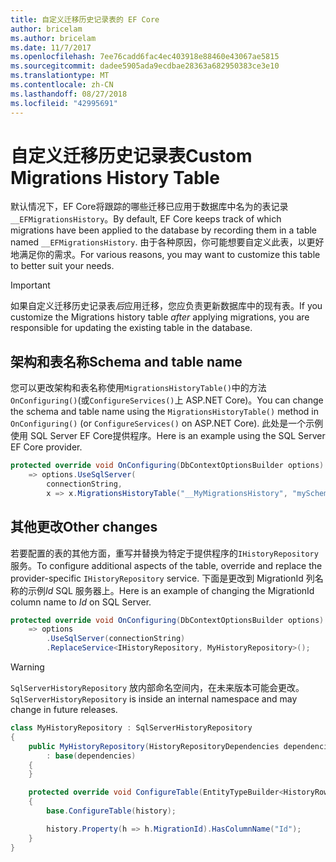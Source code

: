 ```yaml
---
title: 自定义迁移历史记录表的 EF Core
author: bricelam
ms.author: bricelam
ms.date: 11/7/2017
ms.openlocfilehash: 7ee76cadd6fac4ec403918e88460e43067ae5815
ms.sourcegitcommit: dadee5905ada9ecdbae28363a682950383ce3e10
ms.translationtype: MT
ms.contentlocale: zh-CN
ms.lasthandoff: 08/27/2018
ms.locfileid: "42995691"
---
```

<a name="custom-migrations-history-table"></a><span data-ttu-id="26aec-102">自定义迁移历史记录表</span><span class="sxs-lookup"><span data-stu-id="26aec-102">Custom Migrations History Table</span></span>
===============================
<span data-ttu-id="26aec-103">默认情况下，EF Core将跟踪的哪些迁移已应用于数据库中名为的表记录`__EFMigrationsHistory`。</span><span class="sxs-lookup"><span data-stu-id="26aec-103">By default, EF Core keeps track of which migrations have been applied to the database by recording them in a table named `__EFMigrationsHistory`.</span></span> <span data-ttu-id="26aec-104">由于各种原因，你可能想要自定义此表，以更好地满足你的需求。</span><span class="sxs-lookup"><span data-stu-id="26aec-104">For various reasons, you may want to customize this table to better suit your needs.</span></span>

> [!IMPORTANT]
> <span data-ttu-id="26aec-105">如果自定义迁移历史记录表*后*应用迁移，您应负责更新数据库中的现有表。</span><span class="sxs-lookup"><span data-stu-id="26aec-105">If you customize the Migrations history table *after* applying migrations, you are responsible for updating the existing table in the database.</span></span>

<a name="schema-and-table-name"></a><span data-ttu-id="26aec-106">架构和表名称</span><span class="sxs-lookup"><span data-stu-id="26aec-106">Schema and table name</span></span>
----------------------
<span data-ttu-id="26aec-107">您可以更改架构和表名称使用`MigrationsHistoryTable()`中的方法`OnConfiguring()`(或`ConfigureServices()`上 ASP.NET Core)。</span><span class="sxs-lookup"><span data-stu-id="26aec-107">You can change the schema and table name using the `MigrationsHistoryTable()` method in `OnConfiguring()` (or `ConfigureServices()` on ASP.NET Core).</span></span> <span data-ttu-id="26aec-108">此处是一个示例使用 SQL Server EF Core提供程序。</span><span class="sxs-lookup"><span data-stu-id="26aec-108">Here is an example using the SQL Server EF Core provider.</span></span>

``` csharp
protected override void OnConfiguring(DbContextOptionsBuilder options)
    => options.UseSqlServer(
        connectionString,
        x => x.MigrationsHistoryTable("__MyMigrationsHistory", "mySchema"));
```

<a name="other-changes"></a><span data-ttu-id="26aec-109">其他更改</span><span class="sxs-lookup"><span data-stu-id="26aec-109">Other changes</span></span>
-------------
<span data-ttu-id="26aec-110">若要配置的表的其他方面，重写并替换为特定于提供程序的`IHistoryRepository`服务。</span><span class="sxs-lookup"><span data-stu-id="26aec-110">To configure additional aspects of the table, override and replace the provider-specific `IHistoryRepository` service.</span></span> <span data-ttu-id="26aec-111">下面是更改到 MigrationId 列名称的示例*Id* SQL 服务器上。</span><span class="sxs-lookup"><span data-stu-id="26aec-111">Here is an example of changing the MigrationId column name to *Id* on SQL Server.</span></span>

``` csharp
protected override void OnConfiguring(DbContextOptionsBuilder options)
    => options
        .UseSqlServer(connectionString)
        .ReplaceService<IHistoryRepository, MyHistoryRepository>();
```

> [!WARNING]
> <span data-ttu-id="26aec-112">`SqlServerHistoryRepository` 放内部命名空间内，在未来版本可能会更改。</span><span class="sxs-lookup"><span data-stu-id="26aec-112">`SqlServerHistoryRepository` is inside an internal namespace and may change in future releases.</span></span>

``` csharp
class MyHistoryRepository : SqlServerHistoryRepository
{
    public MyHistoryRepository(HistoryRepositoryDependencies dependencies)
        : base(dependencies)
    {
    }

    protected override void ConfigureTable(EntityTypeBuilder<HistoryRow> history)
    {
        base.ConfigureTable(history);

        history.Property(h => h.MigrationId).HasColumnName("Id");
    }
}
```

